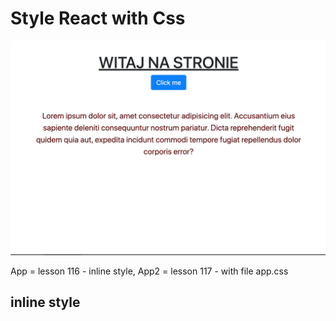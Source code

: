 # Style React with Css
![image](./src/assets/img.png)

App = lesson 116 - inline style,
App2 = lesson 117 - with file app.css

## inline style



